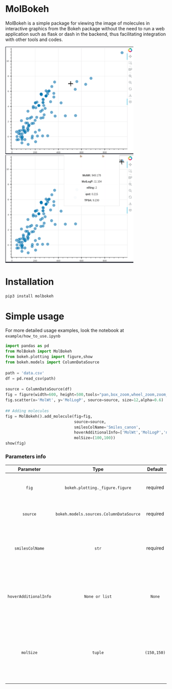 # MolBokeh
MolBokeh is a simple package for viewing the image of molecules in interactive graphics from the Bokeh package without the need to run a web application such as flask or dash in the backend, thus facilitating integration with other tools and codes.

<img src="https://github.com/jeffrichardchemistry/molbokeh/blob/dev/example/content/molbokehview1.gif" width="400"/> <img src="https://github.com/jeffrichardchemistry/molbokeh/blob/dev/example/content/molbokehview2.gif" width="400"/>

# Installation

```
pip3 install molbokeh
```


# Simple usage

For more detailed usage examples, look the notebook at `example/how_to_use.ipynb`

```python
import pandas as pd
from MolBokeh import MolBokeh
from bokeh.plotting import figure,show
from bokeh.models import ColumnDataSource

path = 'data.csv'
df = pd.read_csv(path)

source = ColumnDataSource(df)
fig = figure(width=600, height=500,tools="pan,box_zoom,wheel_zoom,zoom_in,zoom_out,reset,save,hover")
fig.scatter(x='MolWt', y='MolLogP', source=source, size=12,alpha=0.6)

## Adding molecules
fig = MolBokeh().add_molecule(fig=fig,
                              source=source,
                              smilesColName='Smiles_canon',
                              hoverAdditionalInfo=['MolWt','MolLogP','nRing','qed','TPSA'],
                              molSize=(100,100))
show(fig)

```



### Parameters info

|     **Parameter**     |                **Type**                 | **Default** | **Description**                                              |
| :-------------------: | :-------------------------------------: | :---------: | :----------------------------------------------------------- |
|         `fig`         |     `bokeh.plotting._figure.figure`     |  required   | Bokeh plot object created from `source(df)`                  |
|       `source`        | `bokeh.models.sources.ColumnDataSource` |  required   | Bokeh data type used to plot initial chart.                  |
|    `smilesColName`    |                  `str`                  |  required   | Smiles column name in dataframe used to create source object |
| `hoverAdditionalInfo` |             `None or list`              |   `None`    | List of column names (variables) to be shown within the graphs hover. |
|       `molSize`       |                 `tuple`                 | `(150,150)` | Size of the image of the molecule to be shown within the hover, also changes the size of the hover frame |







